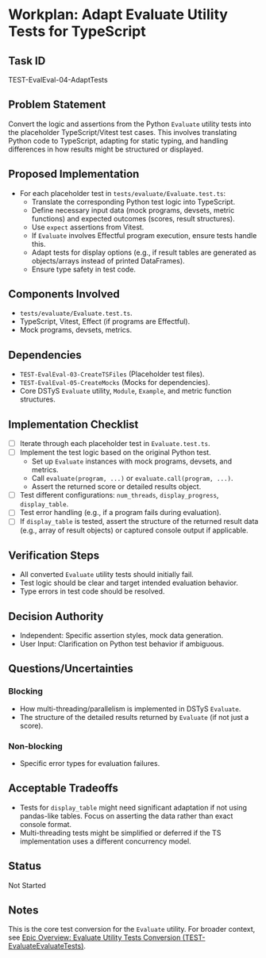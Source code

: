 # Workplan: Adapt Evaluate Utility Tests for TypeScript

## Task ID
TEST-EvalEval-04-AdaptTests

## Problem Statement
Convert the logic and assertions from the Python `Evaluate` utility tests into the placeholder TypeScript/Vitest test cases. This involves translating Python code to TypeScript, adapting for static typing, and handling differences in how results might be structured or displayed.

## Proposed Implementation
- For each placeholder test in `tests/evaluate/Evaluate.test.ts`:
    - Translate the corresponding Python test logic into TypeScript.
    - Define necessary input data (mock programs, devsets, metric functions) and expected outcomes (scores, result structures).
    - Use `expect` assertions from Vitest.
    - If `Evaluate` involves Effectful program execution, ensure tests handle this.
    - Adapt tests for display options (e.g., if result tables are generated as objects/arrays instead of printed DataFrames).
    - Ensure type safety in test code.

## Components Involved
- `tests/evaluate/Evaluate.test.ts`.
- TypeScript, Vitest, Effect (if programs are Effectful).
- Mock programs, devsets, metrics.

## Dependencies
- `TEST-EvalEval-03-CreateTSFiles` (Placeholder test files).
- `TEST-EvalEval-05-CreateMocks` (Mocks for dependencies).
- Core DSTyS `Evaluate` utility, `Module`, `Example`, and metric function structures.

## Implementation Checklist
- [ ] Iterate through each placeholder test in `Evaluate.test.ts`.
- [ ] Implement the test logic based on the original Python test.
    - Set up `Evaluate` instances with mock programs, devsets, and metrics.
    - Call `evaluate(program, ...)` or `evaluate.call(program, ...)`.
    - Assert the returned score or detailed results object.
- [ ] Test different configurations: `num_threads`, `display_progress`, `display_table`.
- [ ] Test error handling (e.g., if a program fails during evaluation).
- [ ] If `display_table` is tested, assert the structure of the returned result data (e.g., array of result objects) or captured console output if applicable.

## Verification Steps
- All converted `Evaluate` utility tests should initially fail.
- Test logic should be clear and target intended evaluation behavior.
- Type errors in test code should be resolved.

## Decision Authority
- Independent: Specific assertion styles, mock data generation.
- User Input: Clarification on Python test behavior if ambiguous.

## Questions/Uncertainties
### Blocking
- How multi-threading/parallelism is implemented in DSTyS `Evaluate`.
- The structure of the detailed results returned by `Evaluate` (if not just a score).

### Non-blocking
- Specific error types for evaluation failures.

## Acceptable Tradeoffs
- Tests for `display_table` might need significant adaptation if not using pandas-like tables. Focus on asserting the data rather than exact console format.
- Multi-threading tests might be simplified or deferred if the TS implementation uses a different concurrency model.

## Status
Not Started

## Notes
This is the core test conversion for the `Evaluate` utility.
For broader context, see [Epic Overview: Evaluate Utility Tests Conversion (TEST-EvaluateEvaluateTests)](../../docs/planning/workplans/TEST-EvaluateEvaluateTests.md).